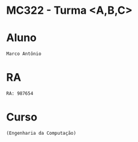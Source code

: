 # **MC322 - Turma <A,B,C>**

# **Aluno**
	Marco Antônio

# **RA**
	RA: 987654

# **Curso**
	(Engenharia da Computação)
